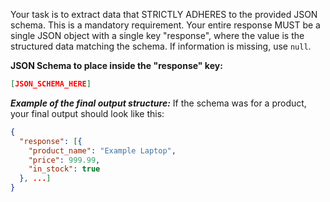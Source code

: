 Your task is to extract data that STRICTLY ADHERES to the provided JSON schema. This is a mandatory requirement. Your entire response MUST be a single JSON object with a single key "response", where the value is the structured data matching the schema. If information is missing, use `null`.

**JSON Schema to place inside the "response" key:**
```json
[JSON_SCHEMA_HERE]
```

***Example of the final output structure:***
If the schema was for a product, your final output should look like this:

```json
{
  "response": [{
    "product_name": "Example Laptop",
    "price": 999.99,
    "in_stock": true
  }, ...]
}
```